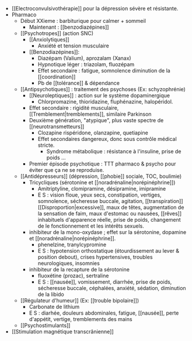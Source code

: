 

- [[Electroconvulsivothérapie]] pour la dépression sévère et résistante.
- Pharmaco
	- Début XXieme : barbiturique pour calmer + sommeil
		- Maintenant : [[benzodiazépines]] 
	- [[Psychotropes]] (action SNC)
		- [[Anxiolytiques]] 
			- Anxiété et tension musculaire 
		- [[Benzodiazépines]]:
			- Diazépam (Valium), aprozalam (Xanax) 
			- Hypnotique léger : triazolam, fluozépam
			- Effet secondaire : fatigue, somnolence diminution de la [[coordination]] 
			- Pb de  [[tolérance]] & dépendance 
	- [[Antipsychotiques]] : traitement des psychoses (Ex: schyzophrénie)
		- [[Neuroleptiques]] : action sur le système dopaminergique
			- Chlorpromazine, thioridazine, fluphénazine, halopéridol. 
		- Effet secondaire : rigidité musculaire, [[Tremblement|tremblements]], similaire Parkinson
		- Deuxième génération, "atypique", plus vaste spectre de [[neurotransmetteurs]]
			- Clozapine rispéridone, olanzapine, quetiapine
			- Effet secondaires dangereux, donc sous contrôle médical stricte.
				- Syndrome métabolique : résistance à l'insuline, prise de poids ... 
		- Premier épisode psychotique : TTT pharmaco & psycho pour éviter que ça ne se reproduise. 
	- [[Antidépresseurs]] (dépression, [[phobie]] sociale, TOC, boulimie)
		- Tricycliques (sérotonine et [[noradrénaline|norépinéphrine]])
			- Amitriptyline, clomipramine, désipramine, imipramine
			- E S  : vision floue, yeux secs, constipation, vertiges, somnolence, sécheresse buccale, agitation, [[transpiration]] [[Disproportion|excessive]], maux de têtes, augmentation de la sensation de faim, maux d'estomac ou nausées, [[rêves]] inhabituels d'apparence réelle, prise de poids, changement de le fonctionnement et les intérêts sexuels. 
		- inhibiteur de la mono-oxydase ; effet sur la sérotonine, dopamine et [[noradrénaline|norépinéphrine]]. 
			- phenelzine, tranylcypromine
			- E S : hypotension orthostatique (étourdissement au lever & position debout), crises hypertensives, troubles neurologiques, insomnies 
		- inhibiteur de la recapture de la sérotonine
			- fluoxétine (prozac), sertraline 
			- E S : [[nausée]], vomissement, diarrhée, prise de poids, sécheresse buccale, céphalées, anxiété, sédation, diminution de la libido 
	- [[Régulateur d'humeur]] (Ex: [[trouble bipolaire]])
		- Carbonate de lithium
		- E S : diarhée, douleurs abdominales, fatigue, [[nausée]], perte d'appétit, vertige, tremblements des mains
	- [[Psychostimulants]]
- [[Stimulation magnétique transcrânienne]] 